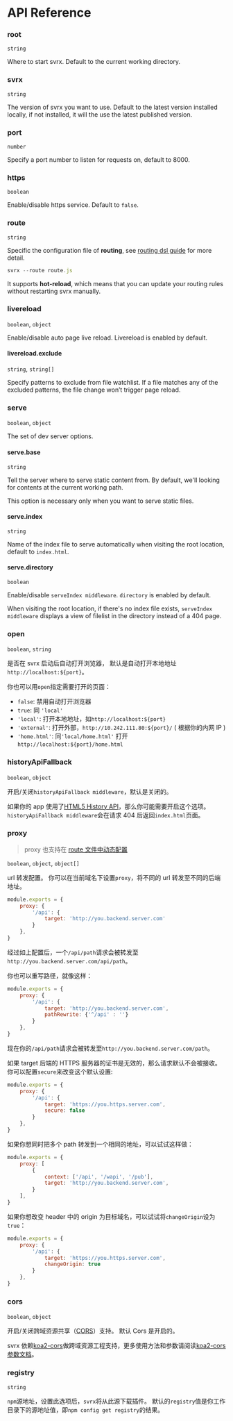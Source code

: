 # API Reference

### root

`string`

Where to start svrx. Default to the current working directory.

### svrx

`string`

The version of svrx you want to use.
Default to the latest version installed locally, if not installed, it will the use the latest published version.

### port

`number`

Specify a port number to listen for requests on, default to 8000.

### https

`boolean`

Enable/disable https service. Default to `false`.

### route 

`string`

Specific the configuration file of __routing__, see [routing dsl guide](./route.md) for more detail.   

```js
svrx --route route.js
```

It supports __hot-reload__, which means that you can update your routing rules without restarting svrx manually.


### livereload

`boolean`, `object`

Enable/disable auto page live reload.
Livereload is enabled by default.

#### livereload.exclude

`string`, `string[]`

Specify patterns to exclude from file watchlist. 
If a file matches any of the excluded patterns, the file change won’t trigger page reload.

### serve

`boolean`, `object`

The set of dev server options. 

#### serve.base

`string`

Tell the server where to serve static content from. By default, we'll looking for contents at the current working path. 

This option is necessary only when you want to serve static files. 


#### serve.index

`string`

Name of the index file to serve automatically when visiting the root location, default to `index.html`.

#### serve.directory 

`boolean`

Enable/disable `serveIndex middleware`. `directory` is enabled by default.

When visiting the root location, if there's no index file exists, `serveIndex middleware` displays a view of filelist in the directory instead of a 404 page.


###  open

`boolean`, `string`

是否在 svrx 启动后自动打开浏览器， 默认是自动打开本地地址`http://localhost:${port}`。
 
你也可以用`open`指定需要打开的页面：

- `false`: 禁用自动打开浏览器
- `true`: 同 `'local'`
- `'local'`: 打开本地地址，如`http://localhost:${port}` 
- `'external'`: 打开外部，`http://10.242.111.80:${port}/` ( 根据你的内网 IP )
- `'home.html'`: 同`'local/home.html'` 打开 `http://localhost:${port}/home.html` 


### historyApiFallback

`boolean`, `object`

开启/关闭`historyApiFallback middleware`，默认是关闭的。

如果你的 app 使用了[HTML5 History API](https://developer.mozilla.org/en-US/docs/Web/API/History)，那么你可能需要开启这个选项。
`historyApiFallback middleware`会在请求 404 后返回`index.html`页面。

### proxy

> proxy 也支持在 [route 文件中动态配置](./route.md#proxy)

`boolean`, `object`, `object[]`

url 转发配置。 你可以在当前域名下设置`proxy`，将不同的 url 转发至不同的后端地址。

```js
module.exports = {
    proxy: {
        '/api': {
            target: 'http://you.backend.server.com'  
        }
    },
}
```

经过如上配置后，一个`/api/path`请求会被转发至`http://you.backend.server.com/api/path`。

你也可以重写路径，就像这样：

```js
module.exports = {
    proxy: {
        '/api': {
            target: 'http://you.backend.server.com',
            pathRewrite: {'^/api' : ''} 
        }
    },
}
```

现在你的`/api/path`请求会被转发至`http://you.backend.server.com/path`。

如果 target 后端的 HTTPS 服务器的证书是无效的，那么请求默认不会被接收。
你可以配置`secure`来改变这个默认设置:

```js
module.exports = {
    proxy: {
        '/api': {
            target: 'https://you.https.server.com',
            secure: false 
        }
    },
}
```

如果你想同时把多个 path 转发到一个相同的地址，可以试试这样做：

```js
module.exports = {
    proxy: [
        {
            context: ['/api', '/wapi', '/pub'],
            target: 'http://you.backend.server.com',
        }  
    ],
}
```

如果你想改变 header 中的 origin 为目标域名，可以试试将`changeOrigin`设为`true`：

```js
module.exports = {
    proxy: {
        '/api': {
            target: 'https://you.https.server.com',
            changeOrigin: true 
        }
    },
}
```

### cors

`boolean`, `object`

开启/关闭跨域资源共享（[CORS](https://developer.mozilla.org/en-US/docs/Web/HTTP/CORS)）支持。
默认 Cors 是开启的。 

svrx 依赖[koa2-cors](https://github.com/zadzbw/koa2-cors)做跨域资源工程支持，更多使用方法和参数请阅读[koa2-cors 参数文档](https://github.com/zadzbw/koa2-cors#options)。

### registry

`string`

`npm`源地址，设置此选项后，`svrx`将从此源下载插件。 默认的`registry`值是你工作目录下的源地址值，即`npm config get registry`的结果。
